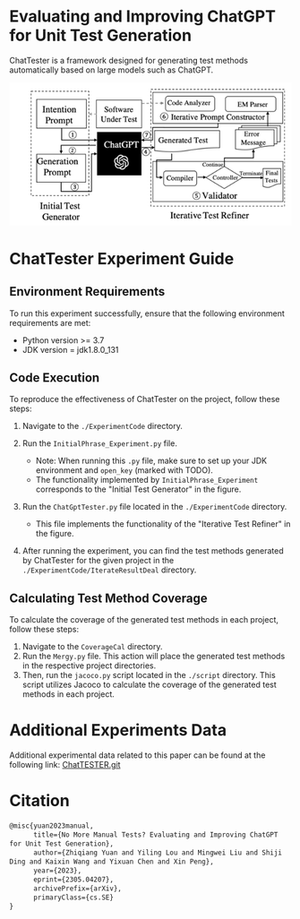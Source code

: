 # Evaluating and Improving ChatGPT for Unit Test Generation

ChatTester is a framework designed for generating test methods automatically based on large models such as ChatGPT.

![img.png](img.png)

# ChatTester Experiment Guide

## Environment Requirements
To run this experiment successfully, ensure that the following environment requirements are met:
- Python version >= 3.7
- JDK version = jdk1.8.0_131

## Code Execution
To reproduce the effectiveness of ChatTester on the project, follow these steps:

1. Navigate to the `./ExperimentCode` directory.
2. Run the `InitialPhrase_Experiment.py` file.
   - Note: When running this `.py` file, make sure to set up your JDK environment and `open_key` (marked with TODO).
   - The functionality implemented by `InitialPhrase_Experiment` corresponds to the "Initial Test Generator" in the figure.

3.  Run the `ChatGptTester.py` file located in the `./ExperimentCode` directory.
    - This file implements the functionality of the "Iterative Test Refiner" in the figure.

4. After running the experiment, you can find the test methods generated by ChatTester for the given project in the `./ExperimentCode/IterateResultDeal` directory.

## Calculating Test Method Coverage
To calculate the coverage of the generated test methods in each project, follow these steps:

1. Navigate to the `CoverageCal` directory.
2. Run the `Mergy.py` file. This action will place the generated test methods in the respective project directories.
3. Then, run the `jacoco.py` script located in the `./script` directory. This script utilizes Jacoco to calculate the coverage of the generated test methods in each project.

# Additional Experiments Data
Additional experimental data related to this paper can be found at the following link: [ChatTESTER.git](https://github.com/yz-qiang/ChatTESTER/tree/master)


# Citation
```
@misc{yuan2023manual,
      title={No More Manual Tests? Evaluating and Improving ChatGPT for Unit Test Generation}, 
      author={Zhiqiang Yuan and Yiling Lou and Mingwei Liu and Shiji Ding and Kaixin Wang and Yixuan Chen and Xin Peng},
      year={2023},
      eprint={2305.04207},
      archivePrefix={arXiv},
      primaryClass={cs.SE}
}
```